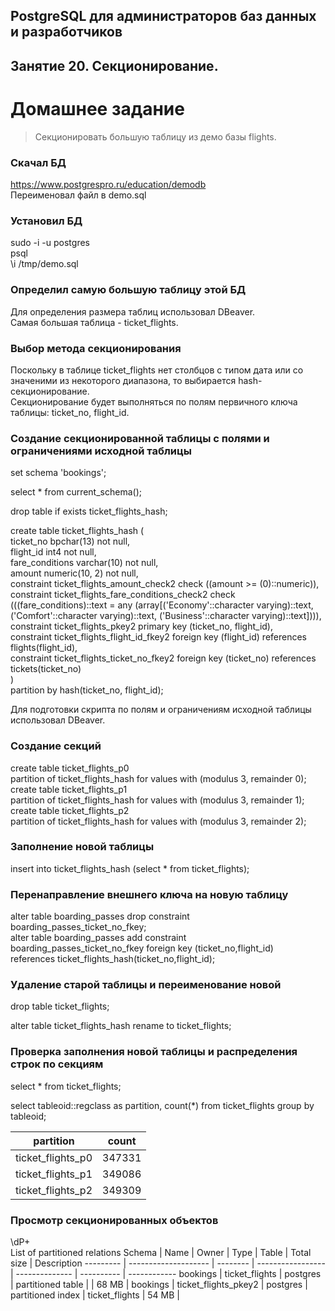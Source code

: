 ## PostgreSQL для администраторов баз данных и разработчиков ##  
## Занятие 20. Секционирование. ##  
# Домашнее задание # 

>Секционировать большую таблицу из демо базы flights.  

### Скачал БД ### 
https://www.postgrespro.ru/education/demodb  
Переименовал файл в demo.sql  

### Установил БД ### 
sudo -i -u postgres  
psql  
\i /tmp/demo.sql  

### Определил самую большую таблицу этой БД ### 
Для определения размера таблиц использовал DBeaver.  
Самая большая таблица - ticket_flights.  

### Выбор метода секционирования ###
Поскольку в таблице ticket_flights нет столбцов с типом дата или со значеними из некоторого диапазона, то выбирается hash-секционирование.  
Секционирование будет выполняться по полям первичного ключа таблицы: ticket_no, flight_id.

### Создание секционированной таблицы с полями и ограничениями исходной таблицы ###

set schema 'bookings';  

select * from current_schema();  

drop table if exists ticket_flights_hash;  

create table ticket_flights_hash (  
	ticket_no bpchar(13) not null,  
	flight_id int4 not null,  
	fare_conditions varchar(10) not null,  
	amount numeric(10, 2) not null,  
	constraint ticket_flights_amount_check2 check ((amount >= (0)::numeric)),  
	constraint ticket_flights_fare_conditions_check2 check (((fare_conditions)::text = any (array[('Economy'::character varying)::text, ('Comfort'::character varying)::text, ('Business'::character varying)::text]))),  
	constraint ticket_flights_pkey2 primary key (ticket_no, flight_id),  
	constraint ticket_flights_flight_id_fkey2 foreign key (flight_id) references flights(flight_id),  
	constraint ticket_flights_ticket_no_fkey2 foreign key (ticket_no) references tickets(ticket_no)  
)  
partition by hash(ticket_no, flight_id);  

Для подготовки скрипта по полям и ограничениям исходной таблицы использовал DBeaver.

### Создание секций ###

create table ticket_flights_p0  
  partition of ticket_flights_hash for values with (modulus 3, remainder 0);  
create table ticket_flights_p1   
  partition of ticket_flights_hash for values with (modulus 3, remainder 1);  
create table ticket_flights_p2  
  partition of ticket_flights_hash for values with (modulus 3, remainder 2);  

### Заполнение новой таблицы  ### 

insert into ticket_flights_hash (select * from ticket_flights);  

### Перенаправление внешнего ключа на новую таблицу ### 

alter table boarding_passes drop constraint boarding_passes_ticket_no_fkey;  
alter table boarding_passes add constraint  
  boarding_passes_ticket_no_fkey foreign key (ticket_no,flight_id)  
  references ticket_flights_hash(ticket_no,flight_id);  

### Удаление старой таблицы и переименование новой ### 

drop table ticket_flights;  

alter table ticket_flights_hash rename to ticket_flights;  

### Проверка заполнения новой таблицы и распределения строк по секциям ###

select * from ticket_flights;  

select tableoid::regclass as partition, count(*) from ticket_flights group by tableoid;  

partition | count  
--------- | -----
ticket_flights_p0 | 347331  
ticket_flights_p1 | 349086  
ticket_flights_p2 | 349309  

### Просмотр секционированных объектов ### 

\dP+  
                                       List of partitioned relations
  Schema  |         Name         |  Owner   |       Type        |     Table      | Total size | Description 
--------- | -------------------- | -------- | ----------------- | -------------- | ---------- | ------------
 bookings | ticket_flights       | postgres | partitioned table |                | 68 MB      | 
 bookings | ticket_flights_pkey2 | postgres | partitioned index | ticket_flights | 54 MB      | 



